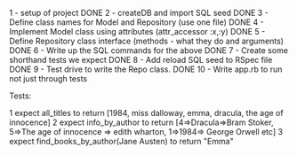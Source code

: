 1 - setup of project DONE
2 - createDB and import SQL seed DONE
3 - Define class names for Model and Repository (use one file) DONE
4 - Implement Model class using attributes (attr_accessor :x,:y) DONE
5 - Define Repository class interface (methods - what they do and arguments) DONE
6 - Write up the SQL commands for the above DONE
7 - Create some shorthand tests we expect DONE
8 - Add reload SQL seed to RSpec file DONE
9 - Test drive to write the Repo class. DONE
10 - Write app.rb to run not just through tests


Tests:

1 expect all_titles to return [1984, miss dalloway, emma, dracula, the age of innocence]
2 expect info_by_author to return [4=>Dracula=>Bram Stoker, 5=>The age of innocence => edith wharton, 1=>1984=> George Orwell etc]
3 expect find_books_by_author(Jane Austen) to return "Emma"